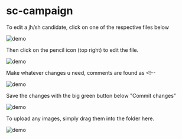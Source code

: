 # sc-campaign

To edit a jh/sh candidate, click on one of the respective files below

![demo](https://raw.githubusercontent.com/thepoppycat/sc-campaign/master/assets/img/tutorial/tut1.png?raw=true)

Then click on the pencil icon (top right) to edit the file.

![demo](https://raw.githubusercontent.com/thepoppycat/sc-campaign/master/assets/img/tutorial/tut2.png?raw=true)

Make whatever changes u need, comments are found as <!--

![demo](https://raw.githubusercontent.com/thepoppycat/sc-campaign/master/assets/img/tutorial/tut3.png?raw=true)

Save the changes with the big green button below "Commit changes"

![demo](https://raw.githubusercontent.com/thepoppycat/sc-campaign/master/assets/img/tutorial/tut4.png?raw=true)

To upload any images, simply drag them into the folder here.

![demo](https://raw.githubusercontent.com/thepoppycat/sc-campaign/master/assets/img/tutorial/tut5.png?raw=true)
